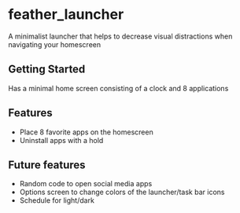 # feather_launcher

A minimalist launcher that helps to decrease visual distractions when navigating your homescreen

## Getting Started

Has a minimal home screen consisting of a clock and 8 applications

## Features

* Place 8 favorite apps on the homescreen
* Uninstall apps with a hold

## Future features

* Random code to open social media apps
* Options screen to change colors of the launcher/task bar icons
* Schedule for light/dark
